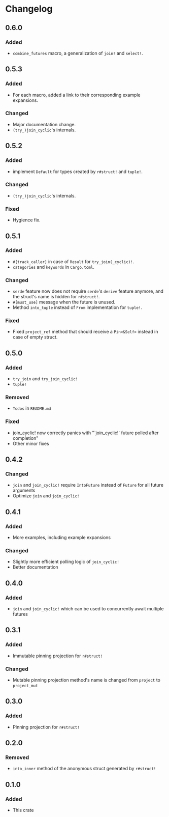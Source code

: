 # Changelog

## 0.6.0

### Added

- `combine_futures` macro, a generalization of `join!` and `select!`.

## 0.5.3

### Added

- For each macro, added a link to their corresponding example expansions.

### Changed

- Major documentation change.
- `(try_)join_cyclic`'s internals.

## 0.5.2

### Added

- implement `Default` for types created by `r#struct!` and `tuple!`.

### Changed

- `(try_)join_cyclic`'s internals.

### Fixed

- Hygience fix.

## 0.5.1

### Added

- `#[track_caller]` in case of `Result` for `try_join(_cyclic)!`.
- `categories` and `keywords` in `Cargo.toml`.

### Changed

- `serde` feature now does not require `serde`'s `derive` feature anymore, and the struct's name is hidden for `r#struct!`.
- `#[must_use]` message when the future is unused.
- Method `into_tuple` instead of `From` implementation for `tuple!`.

### Fixed

- Fixed `project_ref` method that should receive a `Pin<&Self>` instead in case of empty struct.

## 0.5.0

### Added

- `try_join` and `try_join_cyclic!`
- `tuple!`

### Removed

- `Todos` in `README.md`

### Fixed

- join_cyclic! now correctly panics with "\`join_cyclic!\` future polled after completion"
- Other minor fixes

## 0.4.2

### Changed

- `join` and `join_cyclic!` require `IntoFuture` instead of `Future` for all future arguments
- Optimize `join` and `join_cyclic!`

## 0.4.1

### Added

- More examples, including example expansions
  
### Changed

- Slightly more efficient polling logic of `join_cyclic!`
- Better documentation

## 0.4.0

### Added

- `join` and `join_cyclic!` which can be used to concurrently await multiple futures

## 0.3.1

### Added

- Immutable pinning projection for `r#struct!`

### Changed

- Mutable pinning projection method's name is changed from `project` to `project_mut`

## 0.3.0

### Added

- Pinning projection for `r#struct!`

## 0.2.0

### Removed

- `into_inner` method of the anonymous struct generated by `r#struct!`

## 0.1.0

### Added

- This crate
